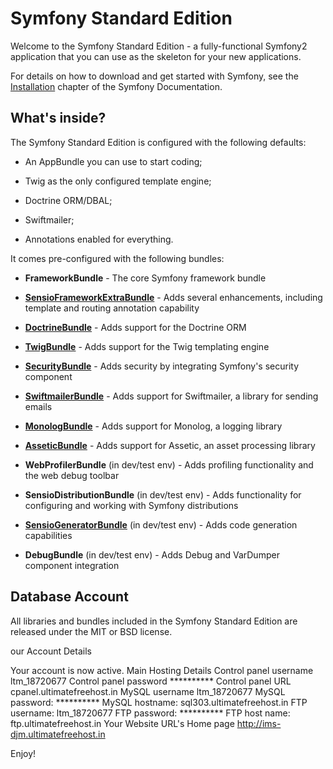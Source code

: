 Symfony Standard Edition
========================

Welcome to the Symfony Standard Edition - a fully-functional Symfony2
application that you can use as the skeleton for your new applications.

For details on how to download and get started with Symfony, see the
[Installation][1] chapter of the Symfony Documentation.

What's inside?
--------------

The Symfony Standard Edition is configured with the following defaults:

  * An AppBundle you can use to start coding;

  * Twig as the only configured template engine;

  * Doctrine ORM/DBAL;

  * Swiftmailer;

  * Annotations enabled for everything.

It comes pre-configured with the following bundles:

  * **FrameworkBundle** - The core Symfony framework bundle

  * [**SensioFrameworkExtraBundle**][6] - Adds several enhancements, including
    template and routing annotation capability

  * [**DoctrineBundle**][7] - Adds support for the Doctrine ORM

  * [**TwigBundle**][8] - Adds support for the Twig templating engine

  * [**SecurityBundle**][9] - Adds security by integrating Symfony's security
    component

  * [**SwiftmailerBundle**][10] - Adds support for Swiftmailer, a library for
    sending emails

  * [**MonologBundle**][11] - Adds support for Monolog, a logging library

  * [**AsseticBundle**][12] - Adds support for Assetic, an asset processing
    library

  * **WebProfilerBundle** (in dev/test env) - Adds profiling functionality and
    the web debug toolbar

  * **SensioDistributionBundle** (in dev/test env) - Adds functionality for
    configuring and working with Symfony distributions

  * [**SensioGeneratorBundle**][13] (in dev/test env) - Adds code generation
    capabilities

  * **DebugBundle** (in dev/test env) - Adds Debug and VarDumper component
    integration

Database Account
----------------
All libraries and bundles included in the Symfony Standard Edition are
released under the MIT or BSD license.

our Account Details

Your account is now active.
Main Hosting Details
Control panel username
ltm_18720677
Control panel password	**********
Control panel URL
cpanel.ultimatefreehost.in
MySQL username
ltm_18720677
MySQL password: **********
MySQL hostname: sql303.ultimatefreehost.in
FTP username: ltm_18720677
FTP password: **********
FTP host name:	ftp.ultimatefreehost.in
Your Website URL's Home page http://ims-djm.ultimatefreehost.in

Enjoy!

[1]:  https://symfony.com/doc/2.6/book/installation.html
[6]:  https://symfony.com/doc/current/bundles/SensioFrameworkExtraBundle/index.html
[7]:  https://symfony.com/doc/2.6/book/doctrine.html
[8]:  https://symfony.com/doc/2.6/book/templating.html
[9]:  https://symfony.com/doc/2.6/book/security.html
[10]: https://symfony.com/doc/2.6/cookbook/email.html
[11]: https://symfony.com/doc/2.6/cookbook/logging/monolog.html
[12]: https://symfony.com/doc/2.6/cookbook/assetic/asset_management.html
[13]: https://symfony.com/doc/2.6/bundles/SensioGeneratorBundle/index.html

